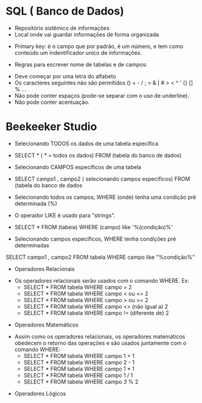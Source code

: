 # SQL ( Banco de Dados)

- Repositório sistêmico de informações
- Local onde vai guardar informações de forma organizada

* Primary key: é o campo que por padrão, é um número, e tem como conteúdo um indentificador unico de informações.

* Regras para escrever nome de tabelas e de campos:
- Deve começar por uma letra do alfabeto
- Os caracteres seguintes não são permitidos () + - / ; = & | # > < ^ ' {} [] % ...
- Não pode conter espaços (pode-se separar com o uso de underline).
- Não pode conter acentuação.

# Beekeeker Studio
* Selecionando TODOS os dados de uma tabela específica

- SELECT * ( * = todos os dados) FROM (tabela do banco de dados)

* Selecionando CAMPOS específicos de uma tabela

- SELECT campo1 , campo2 ( selecionando campos específicos) FROM (tabela do banco de dados

* Selecionando todos os campos, WHERE (onde) tenha uma condição pré determinada (%)

- O operador LIKE é usado para "strings".

- SELECT * FROM (tabela) WHERE (campo) like '%(condição)%'

- Selecionando campos específicos, WHERE tenha condições pré determinadas

SELECT campo1 , campo2 FROM tabela WHERE campo like "%condição%"

* Operadores Relacionais

- Os operadores relacionais serão usados com o comando WHERE. Ex: 
    - SELECT * FROM tabela WHERE campo = 2
    - SELECT * FROM tabela WHERE campo < ou <= 2
    - SELECT * FROM tabela WHERE campo > ou >= 2
    - SELECT * FROM tabela WHERE campo <> (não igual a) 2
    - SELECT * FROM tabela WHERE campo != (diferente de) 2

* Operadores Matemáticos
- Assim como os operadores relacionais, os operadores matemáticos obedecem o retorno das operações e são usados juntamente com o comando WHERE: 
    - SELECT * FROM tabela WHERE campo 1 + 1
    - SELECT * FROM tabela WHERE campo 2 - 1
    - SELECT * FROM tabela WHERE campo 1 * 1
    - SELECT * FROM tabela WHERE campo 1 / 1
    - SELECT * FROM tabela WHERE campo 3 % 2

* Operadores Lógicos





